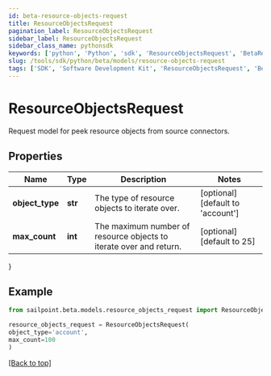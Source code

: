 ```yaml
---
id: beta-resource-objects-request
title: ResourceObjectsRequest
pagination_label: ResourceObjectsRequest
sidebar_label: ResourceObjectsRequest
sidebar_class_name: pythonsdk
keywords: ['python', 'Python', 'sdk', 'ResourceObjectsRequest', 'BetaResourceObjectsRequest'] 
slug: /tools/sdk/python/beta/models/resource-objects-request
tags: ['SDK', 'Software Development Kit', 'ResourceObjectsRequest', 'BetaResourceObjectsRequest']
---
```


# ResourceObjectsRequest

Request model for peek resource objects from source connectors.

## Properties

Name | Type | Description | Notes
------------ | ------------- | ------------- | -------------
**object_type** | **str** | The type of resource objects to iterate over. | [optional] [default to 'account']
**max_count** | **int** | The maximum number of resource objects to iterate over and return. | [optional] [default to 25]
}

## Example

```python
from sailpoint.beta.models.resource_objects_request import ResourceObjectsRequest

resource_objects_request = ResourceObjectsRequest(
object_type='account',
max_count=100
)

```
[[Back to top]](#) 

